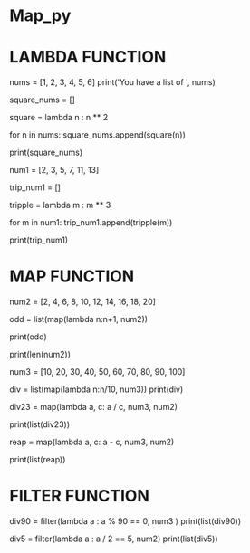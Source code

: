 # Map_py

# LAMBDA FUNCTION

nums = [1, 2, 3, 4, 5, 6]
print('You have a list of ', nums)


square_nums = []

square = lambda  n : n ** 2

for n in nums:
    square_nums.append(square(n))

print(square_nums)

num1 = [2, 3, 5, 7, 11, 13]

trip_num1 = []

tripple = lambda m : m ** 3

for m in num1:
    trip_num1.append(tripple(m))

print(trip_num1)

# MAP FUNCTION

num2  = [2, 4, 6, 8, 10, 12, 14, 16, 18, 20]

odd = list(map(lambda n:n+1, num2))

print(odd)

print(len(num2))


num3 = [10, 20, 30, 40, 50, 60, 70, 80, 90, 100]

div = list(map(lambda n:n/10, num3))
print(div)

div23 = map(lambda a, c: a / c, num3, num2)

print(list(div23))

reap = map(lambda a, c:  a - c,  num3, num2)

print(list(reap))

#  FILTER FUNCTION

div90 = filter(lambda  a : a % 90 == 0, num3 )
print(list(div90))

div5 = filter(lambda a : a / 2 == 5, num2)
print(list(div5))
